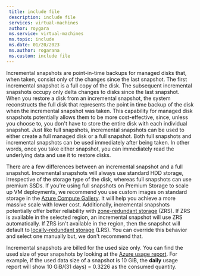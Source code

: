```yaml
---
 title: include file
 description: include file
 services: virtual-machines
 author: roygara
 ms.service: virtual-machines
 ms.topic: include
 ms.date: 01/20/2023
 ms.author: rogarana
 ms.custom: include file
---
```


Incremental snapshots are point-in-time backups for managed disks that, when taken, consist only of the changes since the last snapshot. The first incremental snapshot is a full copy of the disk. The subsequent incremental snapshots occupy only delta changes to disks since the last snapshot. When you restore a disk from an incremental snapshot, the system reconstructs the full disk that represents the point in time backup of the disk when the incremental snapshot was taken. This capability for managed disk snapshots potentially allows them to be more cost-effective, since, unless you choose to, you don't have to store the entire disk with each individual snapshot. Just like full snapshots, incremental snapshots can be used to either create a full managed disk or a full snapshot. Both full snapshots and incremental snapshots can be used immediately after being taken. In other words, once you take either snapshot, you can immediately read the underlying data and use it to restore disks.

There are a few differences between an incremental snapshot and a full snapshot. Incremental snapshots will always use standard HDD storage, irrespective of the storage type of the disk, whereas full snapshots can use premium SSDs. If you're using full snapshots on Premium Storage to scale up VM deployments, we recommend you use custom images on standard storage in the [Azure Compute Gallery](../articles/virtual-machines/shared-image-galleries.md). It will help you achieve a more massive scale with lower cost. Additionally, incremental snapshots potentially offer better reliability with [zone-redundant storage](../articles/storage/common/storage-redundancy.md) (ZRS). If ZRS is available in the selected region, an incremental snapshot will use ZRS automatically. If ZRS isn't available in the region, then the snapshot will default to [locally-redundant storage](../articles/storage/common/storage-redundancy.md) (LRS). You can override this behavior and select one manually but, we don't recommend that.

Incremental snapshots are billed for the used size only. You can find the used size of your snapshots by looking at the [Azure usage report](../articles/cost-management-billing/understand/review-individual-bill.md). For example, if the used data size of a snapshot is 10 GiB, the **daily** usage report will show 10 GiB/(31 days) = 0.3226 as the consumed quantity.
